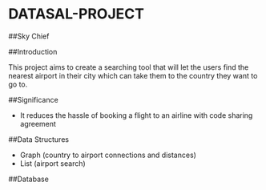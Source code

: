 # DATASAL-PROJECT
##Sky Chief

##Introduction

This project aims to create a searching tool that will let the users find the nearest airport in their city which can take them to the country they want to go to. 

##Significance
- It reduces the hassle of booking a flight to an airline with code sharing agreement

##Data Structures
- Graph  (country to airport connections and distances)
- List (airport search)
 
##Database
